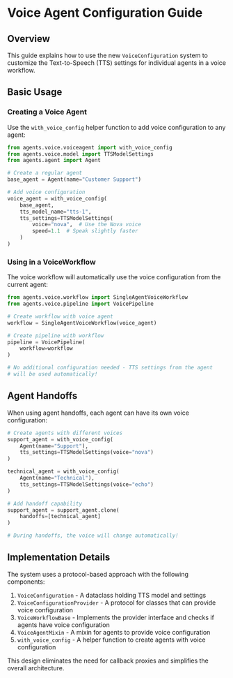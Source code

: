 # Voice Agent Configuration Guide

## Overview

This guide explains how to use the new `VoiceConfiguration` system to customize the Text-to-Speech (TTS) settings for individual agents in a voice workflow.

## Basic Usage

### Creating a Voice Agent

Use the `with_voice_config` helper function to add voice configuration to any agent:

```python
from agents.voice.voiceagent import with_voice_config
from agents.voice.model import TTSModelSettings
from agents.agent import Agent

# Create a regular agent
base_agent = Agent(name="Customer Support")

# Add voice configuration
voice_agent = with_voice_config(
    base_agent,
    tts_model_name="tts-1",
    tts_settings=TTSModelSettings(
        voice="nova",  # Use the Nova voice
        speed=1.1  # Speak slightly faster
    )
)
```

### Using in a VoiceWorkflow

The voice workflow will automatically use the voice configuration from the current agent:

```python
from agents.voice.workflow import SingleAgentVoiceWorkflow
from agents.voice.pipeline import VoicePipeline

# Create workflow with voice agent
workflow = SingleAgentVoiceWorkflow(voice_agent)

# Create pipeline with workflow
pipeline = VoicePipeline(
    workflow=workflow
)

# No additional configuration needed - TTS settings from the agent 
# will be used automatically!
```

## Agent Handoffs

When using agent handoffs, each agent can have its own voice configuration:

```python
# Create agents with different voices
support_agent = with_voice_config(
    Agent(name="Support"), 
    tts_settings=TTSModelSettings(voice="nova")
)

technical_agent = with_voice_config(
    Agent(name="Technical"), 
    tts_settings=TTSModelSettings(voice="echo")
)

# Add handoff capability
support_agent = support_agent.clone(
    handoffs=[technical_agent]
)

# During handoffs, the voice will change automatically!
```

## Implementation Details

The system uses a protocol-based approach with the following components:

1. `VoiceConfiguration` - A dataclass holding TTS model and settings
2. `VoiceConfigurationProvider` - A protocol for classes that can provide voice configuration
3. `VoiceWorkflowBase` - Implements the provider interface and checks if agents have voice configuration
4. `VoiceAgentMixin` - A mixin for agents to provide voice configuration
5. `with_voice_config` - A helper function to create agents with voice configuration

This design eliminates the need for callback proxies and simplifies the overall architecture.
